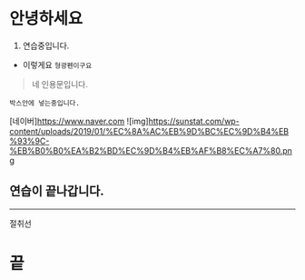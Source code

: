 # 안녕하세요
1. 연습중입니다.
- 이렇게요
`형광펜이구요`
>네 인용문입니다.

```base
박스안에 넣는중입니다.
```
[네이버]https://www.naver.com
![img]https://sunstat.com/wp-content/uploads/2019/01/%EC%8A%AC%EB%9D%BC%EC%9D%B4%EB%93%9C-%EB%B0%B0%EA%B2%BD%EC%9D%B4%EB%AF%B8%EC%A7%80.png
## 연습이 끝나갑니다.
---
절취선
# 끝


